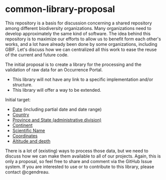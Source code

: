 common-library-proposal
=======================

This repository is a basis for discussion concerning a shared repository among different biodiversity organizations. 
Many organizations need to develop approximately the same kind of software. The idea behind this repository is to maximize our efforts to allow us to 
benefit form each other's works, and a lot have already been done by some organizations, including GBIF. Let's
discuss how we can centralized all this work to ease the reuse of the current and future code.

The initial proposal is to create a library for the processing and the validation of raw data for an Occurrence Portal.

* This library will not have any link to a specific implementation
and/or structure.
* This library will offer a way to be extended.

Initial target:
* [Date](https://github.com/cgendreau/common-library-proposal/issues/2) (including partial date and date range)
* [Country](https://github.com/cgendreau/common-library-proposal/issues/3) 
* [Province and State (administrative division)](https://github.com/cgendreau/common-library-proposal/issues/4)
* [Continent](https://github.com/cgendreau/common-library-proposal/issues/5)
* [Scientific Name](https://github.com/cgendreau/common-library-proposal/issues/6)
* [Coordinates](https://github.com/cgendreau/common-library-proposal/issues/7)
* [Altitude and depth](https://github.com/cgendreau/common-library-proposal/issues/8)

There is a lot of (existing) ways to process those data, but we need to discuss how we can make them available to all of our projects.
Again, this is only a proposal, so feel free to share and comment via the GitHub Issue system.
If you are interested to use or to contribute to this library, please contact @cgendreau.